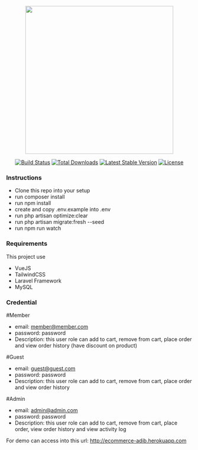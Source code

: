 <p align="center"><a href="https://laravel.com" target="_blank"><img src="https://raw.githubusercontent.com/laravel/art/master/logo-lockup/5%20SVG/2%20CMYK/1%20Full%20Color/laravel-logolockup-cmyk-red.svg" width="400"></a></p>

<p align="center">
<a href="https://travis-ci.org/laravel/framework"><img src="https://travis-ci.org/laravel/framework.svg" alt="Build Status"></a>
<a href="https://packagist.org/packages/laravel/framework"><img src="https://img.shields.io/packagist/dt/laravel/framework" alt="Total Downloads"></a>
<a href="https://packagist.org/packages/laravel/framework"><img src="https://img.shields.io/packagist/v/laravel/framework" alt="Latest Stable Version"></a>
<a href="https://packagist.org/packages/laravel/framework"><img src="https://img.shields.io/packagist/l/laravel/framework" alt="License"></a>
</p>

### Instructions

- Clone this repo into your setup
- run composer install
- run npm install
- create and copy .env.example into .env
- run php artisan optimize:clear
- run php artisan migrate:fresh --seed
- run npm run watch

### Requirements

This project use
 - VueJS
 - TailwindCSS
 - Laravel Framework
 - MySQL

### Credential

#Member
- email: member@member.com
- password: password
- Description: this user role can add to cart, remove from cart, place order and view order history (have discount on product)

#Guest
- email: guest@guest.com
- password: password
- Description: this user role can add to cart, remove from cart, place order and view order history

#Admin
- email: admin@admin.com
- password: password
- Description: this user role can add to cart, remove from cart, place order, view order history and view activity log

For demo can access into this url:
http://ecommerce-adib.herokuapp.com
